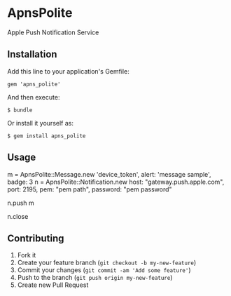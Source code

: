 # ApnsPolite

Apple Push Notification Service

## Installation

Add this line to your application's Gemfile:

    gem 'apns_polite'

And then execute:

    $ bundle

Or install it yourself as:

    $ gem install apns_polite

## Usage

m = ApnsPolite::Message.new 'device_token', alert: 'message sample', badge: 3
n = ApnsPolite::Notification.new host: "gateway.push.apple.com", port: 2195, pem: "pem path", password: "pem password"

n.push m

n.close

## Contributing

1. Fork it
2. Create your feature branch (`git checkout -b my-new-feature`)
3. Commit your changes (`git commit -am 'Add some feature'`)
4. Push to the branch (`git push origin my-new-feature`)
5. Create new Pull Request
